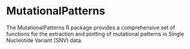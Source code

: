 # MutationalPatterns

The MutationalPatterns R package provides a comprehensive set of functions for the extraction and plotting of mutational patterns in Single Nucleotide Variant (SNV) data.

